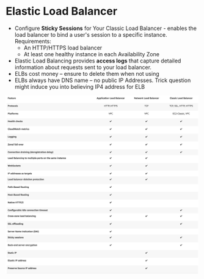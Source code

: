 # Elastic Load Balancer

* Configure **Sticky Sessions** for Your Classic Load Balancer - enables the load balancer to bind a user's session to a specific instance. Requirements:
  * An HTTP/HTTPS load balancer
  * At least one healthy instance in each Availability Zone
* Elastic Load Balancing provides **access logs** that capture detailed information about requests sent to your load balancer.
* ELBs cost money – ensure to delete them when not using
* ELBs always have DNS name – no public IP Addresses. Trick question might induce you into believing IP4 address for ELB

![](../.gitbook/assets/screen-shot-2018-04-29-at-09.35.54.png)



